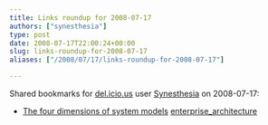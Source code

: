 ```yaml
---
title: Links roundup for 2008-07-17
authors: ["synesthesia"]
type: post
date: 2008-07-17T22:00:24+00:00
slug: links-roundup-for-2008-07-17 
aliases: ["/2008/07/17/links-roundup-for-2008-07-17"]

---
```

Shared bookmarks for [del.icio.us][1] user [Synesthesia][2] on 2008-07-17:

  * [The four dimensions of system models][3] 
    [enterprise_architecture][4] </li> </ul>

 [1]: https://del.icio.us/
 [2]: https://del.icio.us/synesthesia
 [3]: https://www.ibm.com/developerworks/rational/library/nov06/ferm
 [4]: https://del.icio.us/synesthesia/enterprise_architecture